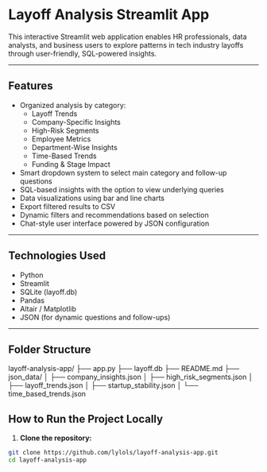 # Layoff Analysis Streamlit App

This interactive Streamlit web application enables HR professionals, data analysts, and business users to explore patterns in tech industry layoffs through user-friendly, SQL-powered insights.

---

## Features

- Organized analysis by category:
  - Layoff Trends
  - Company-Specific Insights
  - High-Risk Segments
  - Employee Metrics
  - Department-Wise Insights
  - Time-Based Trends
  - Funding & Stage Impact
- Smart dropdown system to select main category and follow-up questions
- SQL-based insights with the option to view underlying queries
- Data visualizations using bar and line charts
- Export filtered results to CSV
- Dynamic filters and recommendations based on selection
- Chat-style user interface powered by JSON configuration

---

## Technologies Used

- Python
- Streamlit
- SQLite (layoff.db)
- Pandas
- Altair / Matplotlib
- JSON (for dynamic questions and follow-ups)

---

## Folder Structure

layoff-analysis-app/
├── app.py
├── layoff.db
├── README.md
├── json_data/
│   ├── company_insights.json
│   ├── high_risk_segments.json
│   ├── layoff_trends.json
│   ├── startup_stability.json
│   └── time_based_trends.json


## How to Run the Project Locally

1. **Clone the repository:**

```bash
git clone https://github.com/lylols/layoff-analysis-app.git
cd layoff-analysis-app
